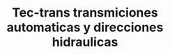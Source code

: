 ---
title: "Tec-trans transmiciones automaticas y direcciones hidraulicas"
url: /san-andres-cholula/tec-trans-transmiciones-automaticas-y-direcciones-hidraulicas/
shop: reparación de automóviles
---